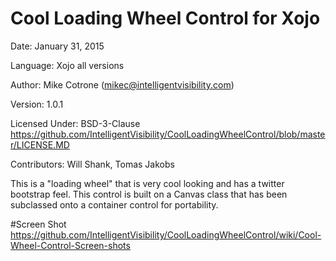 # Cool Loading Wheel Control for Xojo
Date: January 31, 2015

Language: Xojo all versions

Author: Mike Cotrone (mikec@intelligentvisibility.com)

Version: 1.0.1

Licensed Under: BSD-3-Clause
https://github.com/IntelligentVisibility/CoolLoadingWheelControl/blob/master/LICENSE.MD

Contributors: Will Shank, Tomas Jakobs

This is a "loading wheel" that is very cool looking and has a twitter bootstrap feel. This control is built on a Canvas class that has been subclassed onto a container control for portability.

#Screen Shot
https://github.com/IntelligentVisibility/CoolLoadingWheelControl/wiki/Cool-Wheel-Control-Screen-shots

